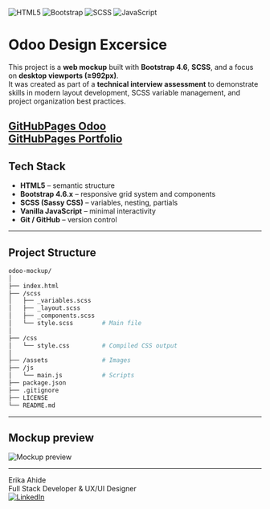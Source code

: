 ![HTML5](https://img.shields.io/badge/HTML5-E34F26?style=for-the-badge&logo=html5&logoColor=white)
![Bootstrap](https://img.shields.io/badge/Bootstrap_4.6-7952B3?style=for-the-badge&logo=bootstrap&logoColor=white)
![SCSS](https://img.shields.io/badge/SCSS-CC6699?style=for-the-badge&logo=sass&logoColor=white)
![JavaScript](https://img.shields.io/badge/JavaScript-F7DF1E?style=for-the-badge&logo=javascript&logoColor=black)


# Odoo Design Excersice

This project is a **web mockup** built with **Bootstrap 4.6**, **SCSS**, and a focus on **desktop viewports (≥992px)**.  
It was created as part of a **technical interview assessment** to demonstrate skills in modern layout development, SCSS variable management, and project organization best practices.

**[GitHubPages Odoo](https://erikaahide.github.io/Odoo/)**  
**[GitHubPages Portfolio](https://erikaahide.github.io/FrontendPortfolio/)**
---

## Tech Stack

- **HTML5** – semantic structure  
- **Bootstrap 4.6.x** – responsive grid system and components  
- **SCSS (Sassy CSS)** – variables, nesting, partials  
- **Vanilla JavaScript** – minimal interactivity  
- **Git / GitHub** – version control  

---

## Project Structure

```bash
odoo-mockup/
│
├── index.html
├── /scss
│   ├── _variables.scss
│   ├── _layout.scss
│   ├── _components.scss
│   └── style.scss        # Main file
│
├── /css
│   └── style.css         # Compiled CSS output
│
├── /assets               # Images
├── /js
│   └── main.js           # Scripts
├── package.json
├── .gitignore
├── LICENSE
└── README.md
```
---
## Mockup preview
![Mockup preview](./assets/mock-up.jpg)

---
Erika Ahide   
Full Stack Developer & UX/UI Designer   
[![LinkedIn](https://img.shields.io/badge/LinkedIn-0077B5?style=for-the-badge&logo=linkedin&logoColor=white)](https://www.linkedin.com/in/erikaahg-desarrolladora-web/)